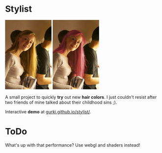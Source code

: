 Stylist
=======

<img src=/img/zofie_orig.jpg width=30% />
<img src=/img/zofie_pink.jpg width=30% />

A small project to quickly **try** out new **hair colors**. I just couldn't resist after two friends of mine talked about their childhood sins ;). 

Interactive **demo** at [gurki.github.io/stylist/](gurki.github.io/stylist/).

ToDo
===
What's up with that performance? Use webgl and shaders instead!
